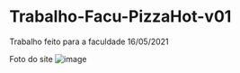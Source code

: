 # Trabalho-Facu-PizzaHot-v01
Trabalho feito para a faculdade 16/05/2021

Foto do site
![image](https://user-images.githubusercontent.com/81401104/138781267-fad3f585-cf00-447a-928f-65ff72918a88.png)
